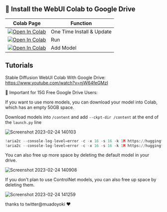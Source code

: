 ## 🦒 Install the WebUI Colab to Google Drive

| Colab Page | Function
| --- | --- |
[![Open In Colab](https://colab.research.google.com/assets/colab-badge.svg)](https://colab.research.google.com/github/camenduru/stable-diffusion-webui-colab/blob/drive/install.ipynb) | One Time Install & Update
[![Open In Colab](https://colab.research.google.com/assets/colab-badge.svg)](https://colab.research.google.com/github/camenduru/stable-diffusion-webui-colab/blob/drive/run.ipynb) | Run
[![Open In Colab](https://colab.research.google.com/assets/colab-badge.svg)](https://colab.research.google.com/github/camenduru/stable-diffusion-webui-colab/blob/drive/add.ipynb) | Add Model

## Tutorials
Stable Diffusion WebUI Colab With Google Drive: https://www.youtube.com/watch?v=njW64feGMzI

🚨 Important for 15G Free Google Drive Users: 

If you want to use more models, you can download your model into Colab, which has an empty 50GB space. 

Download models into `/content` and add `--ckpt-dir /content` at the end of the `launch.py` line

![Screenshot 2023-02-24 140103](https://user-images.githubusercontent.com/54370274/221163131-235a823e-4c0f-410e-935d-f870c0aab4bf.png)

```py
!aria2c --console-log-level=error -c -x 16 -s 16 -k 1M https://huggingface.co/andite/pastel-mix/resolve/main/pastelmix-fp16.ckpt -d /content -o pastelmix-fp16.ckpt
!aria2c --console-log-level=error -c -x 16 -s 16 -k 1M https://huggingface.co/hakurei/waifu-diffusion-v1-4/resolve/main/vae/kl-f8-anime2.ckpt -d /content -o pastelmix-fp16.vae.pt
```

You can also free up more space by deleting the default model in your drive.

![Screenshot 2023-02-24 140908](https://user-images.githubusercontent.com/54370274/221165025-706b6385-8cb2-4fe1-9334-2762013b9dce.png)

If you don't plan to use ControlNet models, you can also free up space by deleting them.

![Screenshot 2023-02-24 141259](https://user-images.githubusercontent.com/54370274/221165764-b4db7c3c-0cc9-4976-a922-395bb72a002d.png)


thanks to twitter@muadoyoki ❤

